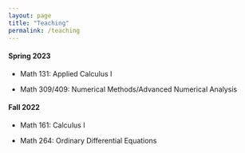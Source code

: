 ```yaml
---
layout: page
title: "Teaching"
permalink: /teaching
---
```


<!--- My teaching philosophy... -->

#### Spring 2023

- Math 131: Applied Calculus I

- Math 309/409: Numerical Methods/Advanced Numerical Analysis


#### Fall 2022

- Math 161: Calculus I

- Math 264: Ordinary Differential Equations
